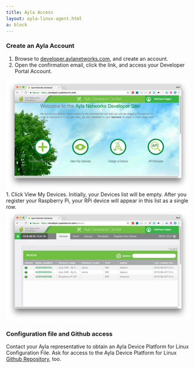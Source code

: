 ```yaml
---
title: Ayla Access
layout: ayla-linux-agent.html
a: block
---
```


### Create an Ayla Account

1. Browse to [developer.aylanetworks.com](https://developer.aylanetworks.com/), and create an account.
1. Open the confirmation email, click the link, and access your Developer Portal Account.
<div><img src="dev-portal-001.jpg" width="600"></div>
1. Click View My Devices. Initially, your Devices list will be empty. After you register your Raspberry Pi, your RPi device will appear in this list as a single row.
<div><img src="dev-portal-002.jpg" width="600"></div>

### Configuration file and Github access

Contact your Ayla representative to obtain an Ayla Device Platform for Linux Configuration File. Ask for access to the Ayla Device Platform for Linux [Github Repository](https://github.com/AylaNetworks/device_linux_public), too.